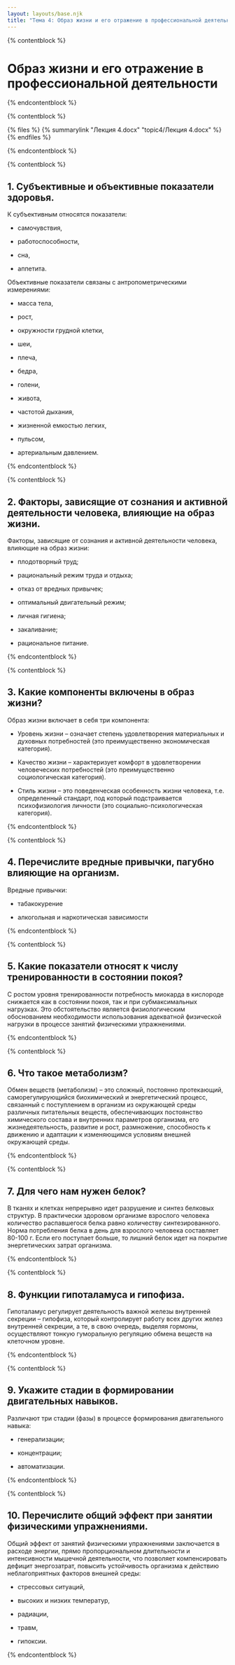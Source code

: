 ```yaml
---
layout: layouts/base.njk
title: "Тема 4: Образ жизни и его отражение в профессиональной деятельности"
---
```


{% contentblock %}

# Образ жизни и его отражение в профессиональной деятельности

{% endcontentblock %}

{% contentblock %}

{% files %}
    {% summarylink "Лекция 4.docx" "topic4/Лекция 4.docx" %}
{% endfiles %}

{% endcontentblock %}

{% contentblock %}

## 1. Субъективные и объективные показатели здоровья.

К субъективным относятся показатели:

- самочувствия,

- работоспособности,

- сна,

- аппетита.

Объективные показатели связаны с антропометрическими измерениями:

- масса тела,

- рост,

- окружности грудной клетки,

- шеи,

- плеча,

- бедра,

- голени,

- живота,

- частотой дыхания,

- жизненной емкостью легких,

- пульсом,

- артериальным давлением.

{% endcontentblock %}

{% contentblock %}

## 2. Факторы, зависящие от сознания и активной деятельности человека, влияющие на образ жизни.

Факторы, зависящие от сознания и активной деятельности человека, влияющие на образ жизни:

- плодотворный труд;

- рациональный режим труда и отдыха;

- отказ от вредных привычек;

- оптимальный двигательный режим;

- личная гигиена;

- закаливание;

- рациональное питание.

{% endcontentblock %}

{% contentblock %}

## 3. Какие компоненты включены в образ жизни?

Образ жизни включает в себя три компонента:

- Уровень жизни – означает степень удовлетворения материальных и духовных потребностей (это преимущественно экономическая категория).

- Качество жизни – характеризует комфорт в удовлетворении человеческих потребностей (это преимущественно социологическая категория).

- Стиль жизни – это поведенческая особенность жизни человека, т.е. определенный стандарт, под который подстраивается психофизиология личности (это социально-психологическая категория).

{% endcontentblock %}

{% contentblock %}

## 4. Перечислите вредные привычки, пагубно влияющие на организм.

Вредные привычки:

- табакокурение

- алкогольная и наркотическая зависимости

{% endcontentblock %}

{% contentblock %}

## 5. Какие показатели относят к числу тренированности в состоянии покоя?

С ростом уровня тренированности потребность миокарда в кислороде снижается как в состоянии покоя, так и при субмаксимальных нагрузках. Это обстоятельство является физиологическим обоснованием необходимости использования адекватной физической нагрузки в процессе занятий физическими упражнениями.

{% endcontentblock %}

{% contentblock %}

## 6. Что такое метаболизм?

Обмен веществ (метаболизм) – это сложный, постоянно протекающий, саморегулирующийся биохимический и энергетический процесс, связанный с поступлением в организм из окружающей среды различных питательных веществ, обеспечивающих постоянство химического состава и внутренних параметров организма, его жизнедеятельность, развитие и рост, размножение, способность к движению и адаптации к изменяющимся условиям внешней окружающей среды.

{% endcontentblock %}

{% contentblock %}

## 7. Для чего нам нужен белок?

В тканях и клетках непрерывно идет разрушение и синтез белковых структур. В практически здоровом организме взрослого человека количество распавшегося белка равно количеству синтезированного. Норма потребления белка в день для взрослого человека составляет 80-100 г. Если его поступает больше, то лишний белок идет на покрытие энергетических затрат организма.

{% endcontentblock %}

{% contentblock %}

## 8. Функции гипоталамуса и гипофиза.

Гипоталамус регулирует деятельность важной железы внутренней секреции – гипофиза, который контролирует работу всех других желез внутренней секреции, а те, в свою очередь, выделяя гормоны, осуществляют тонкую гуморальную регуляцию обмена веществ на клеточном уровне.

{% endcontentblock %}

{% contentblock %}

## 9. Укажите стадии в формировании двигательных навыков.

Различают три стадии (фазы) в процессе формирования двигательного навыка:

- генерализации;

- концентрации;

- автоматизации.

{% endcontentblock %}

{% contentblock %}

## 10. Перечислите общий эффект при занятии физическими упражнениями.

Общий эффект от занятий физическими упражнениями заключается в расходе энергии, прямо пропорциональном длительности и интенсивности мышечной деятельности, что позволяет компенсировать дефицит энергозатрат, повысить устойчивость организма к действию неблагоприятных факторов внешней среды:

- стрессовых ситуаций,

- высоких и низких температур,

- радиации,

- травм,

- гипоксии.

{% endcontentblock %}

